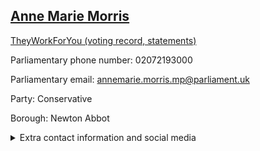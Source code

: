 ## <a href="https://members.parliament.uk/member/4249/contact">Anne Marie Morris</a>

<a href="https://www.theyworkforyou.com/mp/24912/anne_marie_morris/newton_abbot">TheyWorkForYou (voting record, statements)</a> 

Parliamentary phone number: 02072193000 

Parliamentary email: annemarie.morris.mp@parliament.uk 

Party: Conservative 

Borough: Newton Abbot 

<details><summary>Extra contact information and social media</summary> 
<li>Website: http://www.annemariemorris.co.uk/</li>
<li>Twitter: https://twitter.com/AnneMarieMorris</li>
<li>Constituency office phone number: 01626368277</li>
<li>Constituency office email:</li>
<li>Facebook:</li>
<li>Instagram:</li>
<li>Youtube:</li>
<li>Linkedin:</li>
<li>Government department phone number:</li>
<li>Government department email:</li>
<li>Threads:</li>
<li>Party office phone number:</li>
<li>Party office email:</li>
<li>Tiktok:</li>
</details>